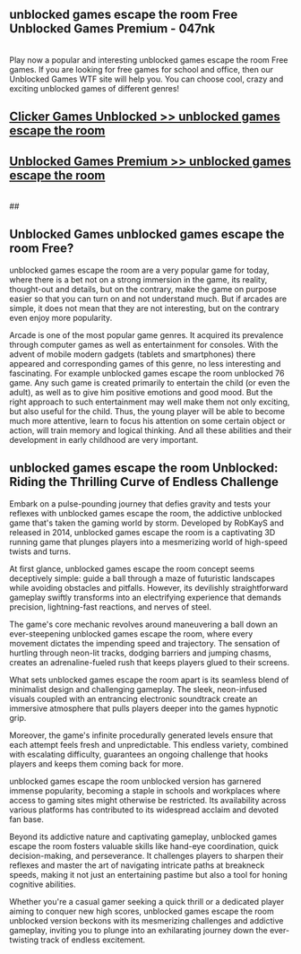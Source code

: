## unblocked games escape the room Free Unblocked Games Premium - 047nk <br>
<br>
Play now a popular and interesting unblocked games escape the room Free games. If you are looking for free games for school and office, then our Unblocked Games WTF site will help you. You can choose cool, crazy and exciting unblocked games of different genres!


##  [Clicker Games Unblocked >> unblocked games escape the room](http://freeplayer.one?title=unblocked_games_escape_the_room&ref=05)

##  [Unblocked Games Premium >> unblocked games escape the room](http://freeplayer.one?title=unblocked_games_escape_the_room&ref=05)
  <br>
  ##



## Unblocked Games unblocked games escape the room Free?

unblocked games escape the room are a very popular game for today, where there is a bet not on a strong immersion in the game, its reality, thought-out and details, but on the contrary, make the game on purpose easier so that you can turn on and not understand much. But if arcades are simple, it does not mean that they are not interesting, but on the contrary even enjoy more popularity.

Arcade is one of the most popular game genres. It acquired its prevalence through computer games as well as entertainment for consoles. With the advent of mobile modern gadgets (tablets and smartphones) there appeared and corresponding games of this genre, no less interesting and fascinating. For example unblocked games escape the room unblocked 76 game. Any such game is created primarily to entertain the child (or even the adult), as well as to give him positive emotions and good mood. But the right approach to such entertainment may well make them not only exciting, but also useful for the child. Thus, the young player will be able to become much more attentive, learn to focus his attention on some certain object or action, will train memory and logical thinking. And all these abilities and their development in early childhood are very important.

##  unblocked games escape the room Unblocked: Riding the Thrilling Curve of Endless Challenge

Embark on a pulse-pounding journey that defies gravity and tests your reflexes with unblocked games escape the room, the addictive unblocked game that's taken the gaming world by storm. Developed by RobKayS and released in 2014, unblocked games escape the room is a captivating 3D running game that plunges players into a mesmerizing world of high-speed twists and turns.

At first glance, unblocked games escape the room concept seems deceptively simple: guide a ball through a maze of futuristic landscapes while avoiding obstacles and pitfalls. However, its devilishly straightforward gameplay swiftly transforms into an electrifying experience that demands precision, lightning-fast reactions, and nerves of steel.

The game's core mechanic revolves around maneuvering a ball down an ever-steepening unblocked games escape the room, where every movement dictates the impending speed and trajectory. The sensation of hurtling through neon-lit tracks, dodging barriers and jumping chasms, creates an adrenaline-fueled rush that keeps players glued to their screens.

What sets unblocked games escape the room apart is its seamless blend of minimalist design and challenging gameplay. The sleek, neon-infused visuals coupled with an entrancing electronic soundtrack create an immersive atmosphere that pulls players deeper into the games hypnotic grip.

Moreover, the game's infinite procedurally generated levels ensure that each attempt feels fresh and unpredictable. This endless variety, combined with escalating difficulty, guarantees an ongoing challenge that hooks players and keeps them coming back for more.

unblocked games escape the room unblocked version has garnered immense popularity, becoming a staple in schools and workplaces where access to gaming sites might otherwise be restricted. Its availability across various platforms has contributed to its widespread acclaim and devoted fan base.

Beyond its addictive nature and captivating gameplay, unblocked games escape the room fosters valuable skills like hand-eye coordination, quick decision-making, and perseverance. It challenges players to sharpen their reflexes and master the art of navigating intricate paths at breakneck speeds, making it not just an entertaining pastime but also a tool for honing cognitive abilities.

Whether you're a casual gamer seeking a quick thrill or a dedicated player aiming to conquer new high scores, unblocked games escape the room unblocked version beckons with its mesmerizing challenges and addictive gameplay, inviting you to plunge into an exhilarating journey down the ever-twisting track of endless excitement.
